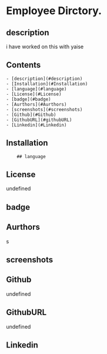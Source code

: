 # Employee Dirctory.

 ## description
  i have worked on this with yaise

##  Contents
    - [description](#description)
    - [Installation](#Installation)
    - [language](#language)
    - [License](#License)
    - [badge](#badge)
    - [Aurthors](#Aurthors)
    - [screenshots](#screenshots)
    - [Github](#Github)
    - [GithubURL](#githubURL)
    - [Linkedin](#Linkedin)

## Installation
  
        ## language
  

## License
  undefined

## badge
  


## Aurthors
  s


## screenshots
  


## Github
  undefined

## GithubURL
  undefined

## Linkedin
  
